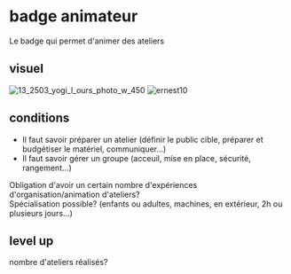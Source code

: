 # badge animateur
Le badge qui permet d'animer des ateliers

## visuel

![13_2503_yogi_l_ours_photo_w_450](https://user-images.githubusercontent.com/25649502/30963215-f1c8cb86-a44c-11e7-96f8-38cd0321c6b9.jpg)
![ernest10](https://user-images.githubusercontent.com/25649502/30963216-f1cc7c90-a44c-11e7-8f1a-ea22a1a1b77a.jpg)


## conditions

- Il faut savoir préparer un atelier (définir le public cible, préparer et budgétiser le matériel, communiquer...)    
- Il faut savoir gérer un groupe (acceuil, mise en place, sécurité, rangement...)

Obligation d'avoir un certain nombre d'expériences d'organisation/animation d'ateliers?    
Spécialisation possible? (enfants ou adultes, machines, en extérieur, 2h ou plusieurs jours...)

## level up
nombre d'ateliers réalisés?
